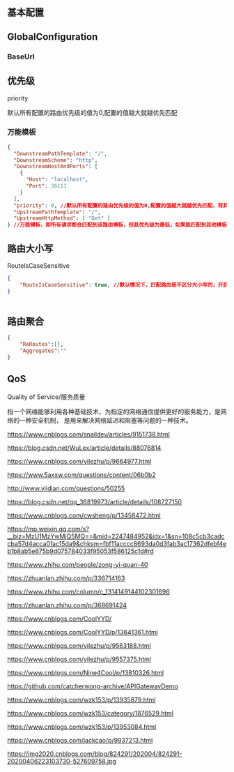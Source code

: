 ## 基本配置


## GlobalConfiguration

### BaseUrl



## 优先级

priority

默认所有配置的路由优先级的值为0,配置的值越大就越优先匹配

### 万能模板

```json
{
  "DownstreamPathTemplate": "/",
  "DownstreamScheme": "http",
  "DownstreamHostAndPorts": [
    {
      "Host": "localhost",
      "Port": 36111
    }
  ],
  "priority": 0, //默认所有配置的路由优先级的值为0,配置的值越大就越优先匹配，将其他模板优先级设高
  "UpstreamPathTemplate": "/",
  "UpstreamHttpMethod": [ "Get" ]
} //万能模板，即所有请求都会匹配到该路由模板，但其优先级为最低，如果能匹配到其他模板，优先走其他路由

```

## 路由大小写

RouteIsCaseSensitive

```json
{
    "RouteIsCaseSensitive": true, //默认情况下，匹配路由是不区分大小写的，开启大小写匹配
}
    
```

## 路由聚合


```json
{
    "ReRoutes":[],
    "Aggregates":""
}

```


## QoS

Quality of Service/服务质量

指一个网络能够利用各种基础技术，为指定的网络通信提供更好的服务能力，是网络的一种安全机制， 是用来解决网络延迟和阻塞等问题的一种技术。





https://www.cnblogs.com/snaildev/articles/9151738.html

https://blog.csdn.net/WuLex/article/details/88076814




https://www.cnblogs.com/yilezhu/p/9664977.html


https://www.5axxw.com/questions/content/06b0b2



http://www.yiidian.com/questions/50255



https://blog.csdn.net/qq_36819973/article/details/108727150



https://www.cnblogs.com/cwsheng/p/13458472.html


https://mp.weixin.qq.com/s?__biz=MzU1MzYwMjQ5MQ==&mid=2247484952&idx=1&sn=108c5cb3cadccba57d4acca0fac15da9&chksm=fbf11acccc8693da0d3fab3ac17362dfebf4eb1b8ab5e675b9d075784033f95053f586125c1d#rd



https://www.zhihu.com/people/zong-yi-quan-40


https://zhuanlan.zhihu.com/p/336714163


https://www.zhihu.com/column/c_1314149144102301696



https://zhuanlan.zhihu.com/p/368691424


https://www.cnblogs.com/CoolYYD/



https://www.cnblogs.com/CoolYYD/p/13641361.html



https://www.cnblogs.com/yilezhu/p/9563188.html


https://www.cnblogs.com/yilezhu/p/9557375.html


https://www.cnblogs.com/Nine4Cool/p/13810326.html


https://github.com/catcherwong-archive/APIGatewayDemo

https://www.cnblogs.com/wzk153/p/13935879.html



https://www.cnblogs.com/wzk153/category/1876529.html


https://www.cnblogs.com/wzk153/p/13953084.html






https://www.cnblogs.com/jackcao/p/9937213.html


https://img2020.cnblogs.com/blog/824291/202004/824291-20200406223103730-527609758.jpg

